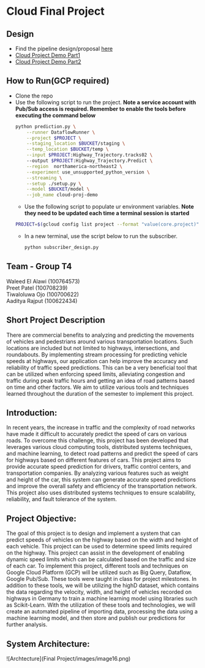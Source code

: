 # Cloud Final Project

## Design
- Find the pipeline design/proposal [here](https://docs.google.com/document/d/1r0pLqDuQMCbqDKsQqahURGHPus3RO9M7zlsiVZ8JRU0/edit?usp=share_link)
- [Cloud Project Demo Part1 ](https://drive.google.com/file/d/1l-yf8NnBPlca9OMT5YqYcd6cTy28LFTg/view?usp=share_link)
- [Cloud Project Demo Part2 ](https://drive.google.com/file/d/1F1JJ9czU8AHLYVgC6FzjNKMN7j64o6xh/view?usp=share_link)


## How to Run(GCP required)
- Clone the repo
- Use the following script to run the project. **Note a service account with Pub/Sub access is required. Remember to enable the tools before executing the command below**
    ```bash
    python prediction.py \
        --runner DataflowRunner \
        --project $PROJECT \
        --staging_location $BUCKET/staging \
        --temp_location $BUCKET/temp \
        --input $PROJECT:Highway_Trajectory.tracks02 \ 
        --output $PROJECT:Highway_Trajectory.Predict \
        --region  northamerica-northeast2 \
        --experiment use_unsupported_python_version \
        --streaming \
        --setup ./setup.py \
        --model $BUCKET/model \
        --job_name cloud-proj-demo
    ```
    - Use the following script to populate ur environment variables. **Note they need to be updated each time a terminal session is started**
    ```bash
    PROJECT=$(gcloud config list project --format "value(core.project)") && BUCKET=gs://$PROJECT-bucket
    ```
    - In a new terminal, use the script below to run the subscriber.
        ```bash
        python subscriber_design.py
        ```

## Team - Group T4
Waleed El Alawi (100764573)<br>
Preet Patel (100708239) <br>
Tiwaloluwa Ojo (100700622)<br>
Aaditya Rajput (100622434)<br>


## Short Project Description
There are commercial benefits to analyzing and predicting the movements of vehicles and pedestrians around various transportation locations. Such locations are included but not limited to highways, intersections, and roundabouts. By implementing stream processing for predicting vehicle speeds at highways, our application can help improve the accuracy and reliability of traffic speed predictions. This can be a very beneficial tool that can be utilized when enforcing speed limits, alleviating congestion and traffic during peak traffic hours and getting an idea of road patterns based on time and other factors. We aim to utilize various tools and techniques learned throughout the duration of the semester to implement this project.

## Introduction:
In recent years, the increase in traffic and the complexity of road networks have made it difficult to accurately predict the speed of cars on various roads. To overcome this challenge, this project has been developed that leverages various cloud computing tools, distributed systems techniques, and machine learning, to detect road patterns and predict the speed of cars for highways based on different features of cars. This project aims to provide accurate speed prediction for drivers, traffic control centers, and transportation companies. By analyzing various features such as weight and height of the car, this system can generate accurate speed predictions and improve the overall safety and efficiency of the transportation network. This project also uses distributed systems techniques to ensure scalability, reliability, and fault tolerance of the system. 

## Project Objective:
The goal of this project is to design and implement a system that can predict speeds of vehicles on the highway based on the width and height of each vehicle. This project can be used to determine speed limits required on the highway. This project can assist in the development of enabling dynamic speed limits which can be calculated based on the traffic and size of each car. To implement this project, different tools and techniques on Google Cloud Platform (GCP) will be utilized such as Big Query, Dataflow, Google Pub/Sub. These tools were taught in class for project milestones. In addition to these tools, we will be utilizing the highD dataset, which contains the data regarding the velocity, width, and height of vehicles recorded on highways in Germany to train a machine learning model using libraries such as Scikit-Learn. With the utilization of these tools and technologies, we will create an automated pipeline of importing data, processing the data using a machine learning model, and then store and publish our predictions for further analysis.

## System Architecture:

![Archtecture](Final Project/images/image16.png)
